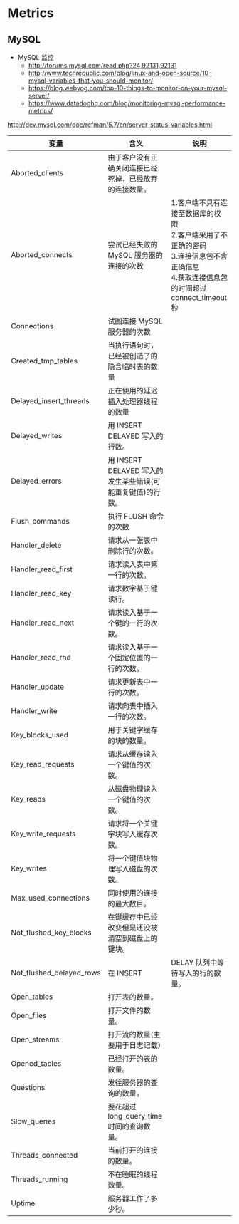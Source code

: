 # Metrics

## MySQL

- MySQL 监控
  - http://forums.mysql.com/read.php?24,92131,92131
  - http://www.techrepublic.com/blog/linux-and-open-source/10-mysql-variables-that-you-should-monitor/
  - https://blog.webyog.com/top-10-things-to-monitor-on-your-mysql-server/
  - https://www.datadoghq.com/blog/monitoring-mysql-performance-metrics/

http://dev.mysql.com/doc/refman/5.7/en/server-status-variables.html

| 变量                     | 含义                                                       | 说明                                                                                                                                           |
| ------------------------ | ---------------------------------------------------------- | ---------------------------------------------------------------------------------------------------------------------------------------------- |
| Aborted_clients          | 由于客户没有正确关闭连接已经死掉，已经放弃的连接数量。     |
| Aborted_connects         | 尝试已经失败的 MySQL 服务器的连接的次数                    | 1.客户端不具有连接至数据库的权限<br/>2.客户端采用了不正确的密码<br/>3.连接信息包不含正确信息<br/>4.获取连接信息包的时间超过 connect_timeout 秒 |
| Connections              | 试图连接 MySQL 服务器的次数                                |
| Created_tmp_tables       | 当执行语句时，已经被创造了的隐含临时表的数量               |
| Delayed_insert_threads   | 正在使用的延迟插入处理器线程的数量                         |
| Delayed_writes           | 用 INSERT DELAYED 写入的行数。                             |
| Delayed_errors           | 用 INSERT DELAYED 写入的发生某些错误(可能重复键值)的行数。 |
| Flush_commands           | 执行 FLUSH 命令的次数                                      |
| Handler_delete           | 请求从一张表中删除行的次数。                               |
| Handler_read_first       | 请求读入表中第一行的次数。                                 |
| Handler_read_key         | 请求数字基于键读行。                                       |
| Handler_read_next        | 请求读入基于一个键的一行的次数。                           |
| Handler_read_rnd         | 请求读入基于一个固定位置的一行的次数。                     |
| Handler_update           | 请求更新表中一行的次数。                                   |
| Handler_write            | 请求向表中插入一行的次数。                                 |
| Key_blocks_used          | 用于关键字缓存的块的数量。                                 |
| Key_read_requests        | 请求从缓存读入一个键值的次数。                             |
| Key_reads                | 从磁盘物理读入一个键值的次数。                             |
| Key_write_requests       | 请求将一个关键字块写入缓存次数。                           |
| Key_writes               | 将一个键值块物理写入磁盘的次数。                           |
| Max_used_connections     | 同时使用的连接的最大数目。                                 |
| Not_flushed_key_blocks   | 在键缓存中已经改变但是还没被清空到磁盘上的键块。           |
| Not_flushed_delayed_rows | 在 INSERT                                                  | DELAY 队列中等待写入的行的数量。                                                                                                               |
| Open_tables              | 打开表的数量。                                             |
| Open_files               | 打开文件的数量。                                           |
| Open_streams             | 打开流的数量(主要用于日志记载）                            |
| Opened_tables            | 已经打开的表的数量。                                       |
| Questions                | 发往服务器的查询的数量。                                   |
| Slow_queries             | 要花超过 long_query_time 时间的查询数量。                  |
| Threads_connected        | 当前打开的连接的数量。                                     |
| Threads_running          | 不在睡眠的线程数量。                                       |
| Uptime                   | 服务器工作了多少秒。                                       |
